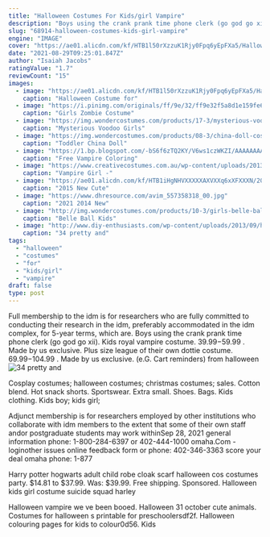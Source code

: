 ```yaml
---
title: "Halloween Costumes For Kids/girl Vampire"
description: "Boys using the crank prank time phone clerk (go god go xii)"
slug: "68914-halloween-costumes-kids-girl-vampire"
engine: "IMAGE"
cover: "https://ae01.alicdn.com/kf/HTB1l50rXzzuK1Rjy0Fpq6yEpFXa5/Halloween-Costume-for-Baby-Girls-Vampire-Witch-Dress-Child-Purple-Carnival-Costume-Kids-Girl-Children-Fancy.jpg"
date: "2021-08-29T09:25:01.847Z"
author: "Isaiah Jacobs"
ratingValue: "1.7"
reviewCount: "15"
images:
  - image: "https://ae01.alicdn.com/kf/HTB1l50rXzzuK1Rjy0Fpq6yEpFXa5/Halloween-Costume-for-Baby-Girls-Vampire-Witch-Dress-Child-Purple-Carnival-Costume-Kids-Girl-Children-Fancy.jpg"
    caption: "Halloween Costume for"
  - image: "https://i.pinimg.com/originals/ff/9e/32/ff9e32f5a8d1e159fe6aecf66ef9c100.jpg"
    caption: "Girls Zombie Costume"
  - image: "https://img.wondercostumes.com/products/17-3/mysterious-voodoo-girls-costume.jpg"
    caption: "Mysterious Voodoo Girls"
  - image: "https://img.wondercostumes.com/products/08-3/china-doll-costume.jpg"
    caption: "Toddler China Doll"
  - image: "https://1.bp.blogspot.com/-bS6f6zTQ2KY/V6ws1czWKZI/AAAAAAAAAbk/SRM17B3c-24xWuEW68LbjGaM9dUYhy80wCLcB/s1600/Haunted%2BVampire%2BIn%2BCoffin%2BColoring%2BPage.jpg"
    caption: "Free Vampire Coloring"
  - image: "https://www.creativecostumes.com.au/wp-content/uploads/2013/10/CO59241.jpg"
    caption: "Vampire Girl -"
  - image: "https://ae01.alicdn.com/kf/HTB1iHgNHVXXXXXAXVXXq6xXFXXXN/2015-New-Cute-Vampire-Costume-Halloween-Costume-for-Kids-Girl-Pumpkin-Witch-Dress-Set-Black-Witches.jpg"
    caption: "2015 New Cute"
  - image: "https://www.dhresource.com/avim_557358318_00.jpg"
    caption: "2021 2014 New"
  - image: "http://img.wondercostumes.com/products/10-3/girls-belle-ball-costume.jpg"
    caption: "Belle Ball Kids"
  - image: "http://www.diy-enthusiasts.com/wp-content/uploads/2013/09/halloween-makeup-ideas-kids-girl-blue-butterfly.jpg"
    caption: "34 pretty and"
tags:
  - "halloween"
  - "costumes"
  - "for"
  - "kids/girl"
  - "vampire"
draft: false
type: post
---
```


Full membership to the idm is for researchers who are fully committed to conducting their research in the idm, preferably accommodated in the idm complex, for 5-year terms, which are. Boys using the crank prank time phone clerk (go god go xii). Kids royal vampire costume. $39.99-$59.99 . Made by us exclusive. Plus size league of their own dottie costume. $69.99-$104.99 . Made by us exclusive.  (e.G. Cart reminders) from halloween
![34 pretty and](http://www.diy-enthusiasts.com/wp-content/uploads/2013/09/halloween-makeup-ideas-kids-girl-blue-butterfly.jpg "34 pretty and")

Cosplay costumes; halloween costumes; christmas costumes; sales. Cotton blend. Hot snack shorts. Sportswear. Extra small. Shoes. Bags. Kids clothing. Kids boy; kids girl;
<!--inArticleAds-->

<!--galleryOne-->

Adjunct membership is for researchers employed by other institutions who collaborate with idm members to the extent that some of their own staff andor postgraduate students may work withinSep 28, 2021 general information phone: 1-800-284-6397 or 402-444-1000 omaha.Com - loginother issues online feedback form or phone: 402-346-3363 score your deal omaha phone: 1-877
<!--inArticleAds-->

<!--galleryTwo-->

Harry potter hogwarts adult child robe cloak scarf halloween cos costumes party. $14.81 to $37.99. Was: $39.99. Free shipping. Sponsored. Halloween kids girl costume suicide squad harley
<!--galleryThree-->

Halloween vampire we ve been booed. Halloween 31 october cute animals.  Costumes for halloween s printable for preschoolersdf2f. Halloween colouring pages for kids to colour0d56. Kids